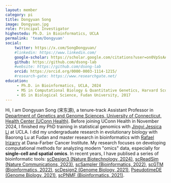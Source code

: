```yaml
---
layout: member
category: pi
title: Dongyuan Song
image: Dongyuan.jpg
role: Principal Investigator
highestedu: Ph.D. in Bioinformatics, UCLA
permalink: 'team/Dongyuan'
social:
    twitter: https://x.com/SongDongyuan/
    #linkedin: https://www.linkedin.com/
    google-scholar: https://scholar.google.com/citations?user=on0VpSsAAAAJ&hl=en/
    github: https://github.com/dsong-lab
    #website: https://github.com/dsong-lab
    orcid: https://orcid.org/0000-0003-1114-1215/
    #research-gate: https://www.researchgate.net/
education:
     - Ph.D. in Bioinformatics, UCLA, 2024
     - MS in Computational Biology & Quantitative Genetics, Harvard Scool of Public Health, 2019
     - BS in Biological Science, Fudan University, 2017
---
```


Hi, I am Dongyuan Song (宋东源), a tenure-track Assistant Professor in [Department of Genetics and Genome Sciences, University of Connecticut, Health Center (UConn Health)](https://health.uconn.edu/genetics/). Before joining UConn Health in November 2024, I finished my PhD training in statistical genomics with [Jingyi Jessica Li](http://jsb.ucla.edu/) at UCLA. I did my undergraduate research in evolutionary biology with Baorong Lu at Fudan and master research in bioinformatics with [Rafael Irizarry](https://rafalab.dfci.harvard.edu/) at Dana-Farber Cancer Institute. My research focuses on developing computational methods for analyzing modern "omics" data, especially for **single-cell and spatial omics**. In recent years, I have publised a series of bioinformatic tools: [scDesign3 (Nature Biotechnology, 2024)](https://doi.org/10.1038/s41587-023-01772-1), [scReadSim (Nature Communications, 2023)](https://www.nature.com/articles/s41467-023-43162-w), [scSampler (Bioinformatics, 2022)](https://doi.org/10.1093/bioinformatics/btac271), [scGTM (Bioinformatics, 2022)](https://academic.oup.com/bioinformatics/article/38/16/3927/6618524), [scDesign2 (Genome Biology, 2021)](https://doi.org/10.1186/s13059-021-02367-2), [PseudotimeDE (Genome Biology, 2021)](https://doi.org/10.1186/s13059-021-02341-y), [scPNMF (Bioinformatics, 2021)](https://doi.org/10.1093/bioinformatics/btab273).